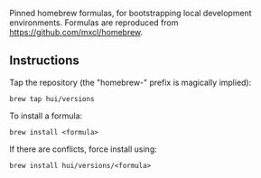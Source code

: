 Pinned homebrew formulas, for bootstrapping local development environments.
Formulas are reproduced from https://github.com/mxcl/homebrew.

## Instructions

Tap the repository (the "homebrew-" prefix is magically implied):

```
brew tap hui/versions
```

To install a formula:

```
brew install <formula>
```

If there are conflicts, force install using:

```
brew install hui/versions/<formula>
```
